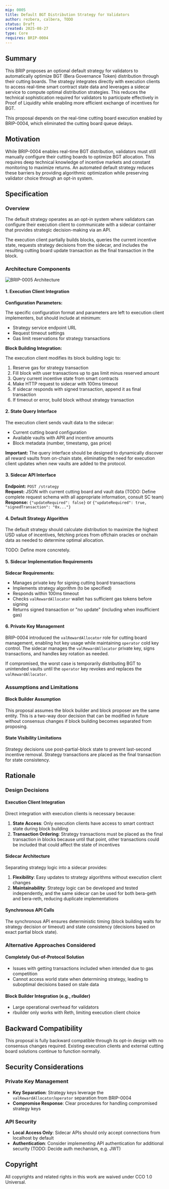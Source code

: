 ```yaml
---
mip: 0005
title: Default BGT Distribution Strategy for Validators
author: rezbera, calbera, TODO
status: Draft
created: 2025-08-27
type: Core
requires: BRIP-0004
---
```


## Summary

This BRIP proposes an optional default strategy for validators to automatically optimize BGT (Bera Governance Token) distribution through their cutting boards. The strategy integrates directly with execution clients to access real-time smart contract state data and leverages a sidecar service to compute optimal distribution strategies. This reduces the technical sophistication required for validators to participate effectively in Proof of Liquidity while enabling more efficient exchange of incentives for BGT.

This proposal depends on the real-time cutting board execution enabled by BRIP-0004, which eliminated the cutting board queue delays.

## Motivation

While BRIP-0004 enables real-time BGT distribution, validators must still manually configure their cutting boards to optimize BGT allocation. This requires deep technical knowledge of incentive markets and constant monitoring to maximize returns. An automated default strategy reduces these barriers by providing algorithmic optimization while preserving validator choice through an opt-in system.

## Specification

### Overview

The default strategy operates as an opt-in system where validators can configure their execution client to communicate with a sidecar container that provides strategic decision-making via an API.

The execution client partially builds blocks, queries the current incentive state, requests strategy decisions from the sidecar, and includes the resulting cutting board update transaction as the final transaction in the block.

### Architecture Components

![BRIP-0005 Architecture](BRIP5.jpg)

#### 1. Execution Client Integration

**Configuration Parameters:**

The specific configuration format and parameters are left to execution client implementers, but should include at minimum:
- Strategy service endpoint URL
- Request timeout settings
- Gas limit reservations for strategy transactions

**Block Building Integration:**

The execution client modifies its block building logic to:

1. Reserve gas for strategy transaction
2. Fill block with user transactions up to gas limit minus reserved amount
3. Query current incentive state from smart contracts
4. Make HTTP request to sidecar with 100ms timeout
5. If sidecar responds with signed transaction, append it as final transaction
6. If timeout or error, build block without strategy transaction

#### 2. State Query Interface

The execution client sends vault data to the sidecar:
- Current cutting board configuration
- Available vaults with APR and incentive amounts
- Block metadata (number, timestamp, gas price)

**Important:** The query interface should be designed to dynamically discover all reward vaults from on-chain state, eliminating the need for execution client updates when new vaults are added to the protocol.

#### 3. Sidecar API Interface

**Endpoint:** `POST /strategy`  
**Request:** JSON with current cutting board and vault data (TODO: Define complete request schema with all appropriate information, consult SC team)  
**Response:** `{"updateRequired": false}` or `{"updateRequired": true, "signedTransaction": "0x..."}`

#### 4. Default Strategy Algorithm

The default strategy should calculate distribution to maximize the highest USD value of incentives, fetching prices from offchain oracles or onchain data as needed to determine optimal allocation.

TODO: Define more concretely.

#### 5. Sidecar Implementation Requirements

**Sidecar Requirements:**

- Manages private key for signing cutting board transactions
- Implements strategy algorithm (to be specified)
- Responds within 100ms timeout
- Checks `valRewardAllocator` wallet has sufficient gas tokens before signing
- Returns signed transaction or "no update" (including when insufficient gas)

#### 6. Private Key Management

BRIP-0004 introduced the `valRewardAllocator` role for cutting board management, enabling hot key usage while maintaining `operator` cold key control. The sidecar manages the `valRewardAllocator` private key, signs transactions, and handles key rotation as needed.

If compromised, the worst case is temporarily distributing BGT to unintended vaults until the `operator` key revokes and replaces the `valRewardAllocator`.

### Assumptions and Limitations

#### Block Builder Assumption

This proposal assumes the block builder and block proposer are the same entity. This is a two-way door decision that can be modified in future without consensus changes if block building becomes separated from proposing.

#### State Visibility Limitations

Strategy decisions use post-partial-block state to prevent last-second incentive removal. Strategy transactions are placed as the final transaction for state consistency.

## Rationale

### Design Decisions

#### Execution Client Integration

Direct integration with execution clients is necessary because:

1. **State Access**: Only execution clients have access to smart contract state during block building
2. **Transaction Ordering**: Strategy transactions must be placed as the final transaction in blocks because until that point, other transactions could be included that could affect the state of incentives

#### Sidecar Architecture

Separating strategy logic into a sidecar provides:

1. **Flexibility**: Easy updates to strategy algorithms without execution client changes
2. **Maintainability**: Strategy logic can be developed and tested independently, and the same sidecar can be used for both bera-geth and bera-reth, reducing duplicate implementations

#### Synchronous API Calls

The synchronous API ensures deterministic timing (block building waits for strategy decision or timeout) and state consistency (decisions based on exact partial block state).

### Alternative Approaches Considered

#### Completely Out-of-Protocol Solution

- Issues with getting transactions included when intended due to gas competition
- Cannot access world state when determining strategy, leading to suboptimal decisions based on stale data

#### Block Builder Integration (e.g., rbuilder)

- Large operational overhead for validators
- rbuilder only works with Reth, limiting execution client choice

## Backward Compatibility

This proposal is fully backward compatible through its opt-in design with no consensus changes required. Existing execution clients and external cutting board solutions continue to function normally.


## Security Considerations

### Private Key Management

- **Key Separation**: Strategy keys leverage the `valRewardAllocator`/`operator` separation from BRIP-0004
- **Compromise Response**: Clear procedures for handling compromised strategy keys

### API Security

- **Local Access Only**: Sidecar APIs should only accept connections from localhost by default
- **Authentication**: Consider implementing API authentication for additional security (TODO: Decide auth mechanism, e.g. JWT)
## Copyright

All copyrights and related rights in this work are waived under CCO 1.0 Universal.